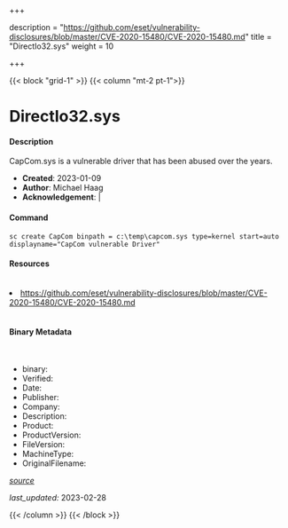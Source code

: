 +++

description = "https://github.com/eset/vulnerability-disclosures/blob/master/CVE-2020-15480/CVE-2020-15480.md"
title = "DirectIo32.sys"
weight = 10

+++


{{< block "grid-1" >}}
{{< column "mt-2 pt-1">}}


# DirectIo32.sys

#### Description

CapCom.sys is a vulnerable driver that has been abused over the years.

- **Created**: 2023-01-09
- **Author**: Michael Haag
- **Acknowledgement**:  | [](https://twitter.com/)

#### Command

```
sc create CapCom binpath = c:\temp\capcom.sys type=kernel start=auto displayname="CapCom vulnerable Driver"
```

#### Resources
<br>


<li><a href=" https://github.com/eset/vulnerability-disclosures/blob/master/CVE-2020-15480/CVE-2020-15480.md"> https://github.com/eset/vulnerability-disclosures/blob/master/CVE-2020-15480/CVE-2020-15480.md</a></li>


<br>


#### Binary Metadata
<br>



- binary: 
- Verified: 
- Date: 
- Publisher: 
- Company: 
- Description: 
- Product: 
- ProductVersion: 
- FileVersion: 
- MachineType: 
- OriginalFilename: 

[*source*](https://github.com/magicsword-io/LOLDrivers/tree/main/yaml/directio32.sys.yml)

*last_updated:* 2023-02-28


{{< /column >}}
{{< /block >}}
